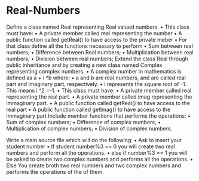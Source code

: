# Real-Numbers
Define a class named Real representing Real valued numbers.
• This class must have:
• A private member called real representing the number
• A public function called getReal() to have access to the private meber
• For that class define all the functions necessary to perform
• Sum between real numbers;
• Difference between Real numbers;
• Multiplication between real numbers;
• Division between real numbers;
Extend the class Real through public inheritance and by creating a new
class named Complex representing complex numbers.
• A complex number in mathematics is defined as a + i *b where:
• a and b are real numbers, and are called real part and imaginary part,
respectively.
• i represents the square root of -1. This means i ^2 =-1.
• This class must have:
• A private member called real representing the real part.
• A private member called imag representing the immaginary part.
• A public function called getReal() to have access to the real part
• A public function called getImag() to have access to the immaginary part
Include member functions that performs the operations: 
• Sum of complex numbers;
• Difference of complex numbers;
• Multiplication of complex numbers;
• Division of complex numbers.

Write a main source file which will do the following:
• Ask to insert your student number
• If student number%3 == 0 you will create two real numbers and perform all
the operations.
• else if number%3 == 1 you will be asked to create two complex numbers
and performs all the operations.
• Else You create broth two real numbers and two complex numbers and
performs the operations of the of them.

